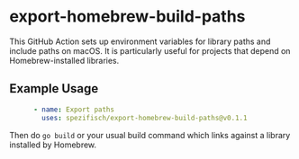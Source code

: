 # export-homebrew-build-paths

This GitHub Action sets up environment variables for library paths and include paths on macOS. It is particularly useful for projects that depend on Homebrew-installed libraries.

## Example Usage

```yaml
      - name: Export paths
        uses: spezifisch/export-homebrew-build-paths@v0.1.1
```

Then do `go build` or your usual build command which links against a library installed by Homebrew.
